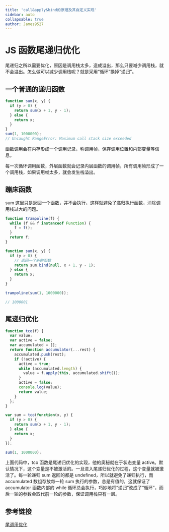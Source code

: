 ```yaml
---
title: 'call&apply&bind的原理及其自定义实现'
sidebar: auto
collapsable: true
author: James9527
---
```


# JS 函数尾递归优化

尾递归之所以需要优化，原因是调用栈太多，造成溢出，那么只要减少调用栈，就不会溢出。怎么做可以减少调用栈呢？就是采用“循环”换掉“递归”。

## 一个普通的递归函数

```js
function sum(x, y) {
  if (y > 0) {
    return sum(x + 1, y - 1);
  } else {
    return x;
  }
}
sum(1, 1000000);
// Uncaught RangeError: Maximum call stack size exceeded
```

函数调用会在内存形成一个调用记录，称调用帧，保存调用位置和内部变量等信息。

每一次循环调用函数，外层函数就会记录内层函数的调用帧，所有调用帧形成了一个调用栈，如果调用帧太多，就会发生栈溢出。

## 蹦床函数

sum 这里只是返回一个函数，并不会执行，这样就避免了递归执行函数，消除调用栈过大的问题。

```js
function trampoline(f) {
  while (f && f instanceof Function) {
    f = f();
  }
  return f;
}

function sum(x, y) {
  if (y > 0) {
    // 返回一个新的函数
    return sum.bind(null, x + 1, y - 1);
  } else {
    return x;
  }
}

trampoline(sum(1, 1000000));

// 1000001
```

## 尾递归优化

```js
function tco(f) {
  var value;
  var active = false;
  var accumulated = [];
  return function accumulator(...rest) {
    accumulated.push(rest);
    if (!active) {
      active = true;
      while (accumulated.length) {
        value = f.apply(this, accumulated.shift());
      }
      active = false;
      console.log(value);
      return value;
    }
  };
}

var sum = tco(function(x, y) {
  if (y > 0) {
    return sum(x + 1, y - 1);
  } else {
    return x;
  }
});

sum(1, 1000000);
```

上面代码中，tco 函数是尾递归优化的实现，他的奥秘就在于状态变量 active。默认情况下，这个变量是不被激活的。一旦进入尾递归优化的过程，这个变量就被激活了。每一轮递归 sum 返回的都是 undefined，所以就避免了递归执行，而 accumulated 数组存放每一轮 sum 执行的参数，总是有值的，这就保证了 accumulator 函数内部的 while 循环总会执行，巧妙地将“递归”改成了“循环”，而后一轮的参数会取代前一轮的参数，保证调用栈只有一层。

## 参考链接

[尾调用优化](http://es6.ruanyifeng.com/#docs/function#%E5%B0%BE%E8%B0%83%E7%94%A8%E4%BC%98%E5%8C%96)
